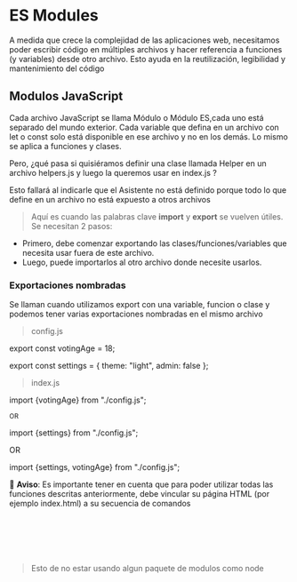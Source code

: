 # ES Modules
A medida que crece la complejidad de las aplicaciones web, necesitamos poder escribir código en múltiples archivos y hacer referencia a funciones (y variables) desde otro archivo. Esto ayuda en la reutilización, legibilidad y mantenimiento del código

## Modulos JavaScript
Cada archivo JavaScript se llama Módulo o Módulo ES,cada uno está separado del mundo exterior. Cada variable que defina en un archivo con let o const solo está disponible en ese archivo y no en los demás. Lo mismo se aplica a funciones y clases.

Pero, ¿qué pasa si quisiéramos definir una clase llamada Helper en un archivo helpers.js y luego la queremos usar en index.js ?

Esto fallará al indicarle que el Asistente no está definido porque todo lo que define en un archivo no está expuesto a otros archivos
> Aquí es cuando las palabras clave **import** y **export** se vuelven útiles. Se necesitan 2 pasos:

* Primero, debe comenzar exportando las clases/funciones/variables que necesita usar fuera de este archivo.
* Luego, puede importarlos al otro archivo donde necesite usarlos.
### Exportaciones nombradas
Se llaman cuando utilizamos export con una variable, funcion o clase y podemos tener varias exportaciones nombradas en el mismo archivo

> config.js 

export const votingAge = 18;

export const settings = {
    theme: "light",
    admin: false
};

> index.js

import {votingAge} from "./config.js";

<small> OR </small>

import {settings} from "./config.js";

  OR
  
import {settings, votingAge} from "./config.js";

:memo: **Aviso**: Es importante tener en cuenta que para poder utilizar todas las funciones descritas anteriormente, debe vincular su página HTML (por ejemplo index.html) a su secuencia de comandos
 <pre>
<code>
  <script type = "module" src="./index.js" > </script>
  </code>
  </pre>
  
> Esto de no estar usando algun paquete de modulos como node 
